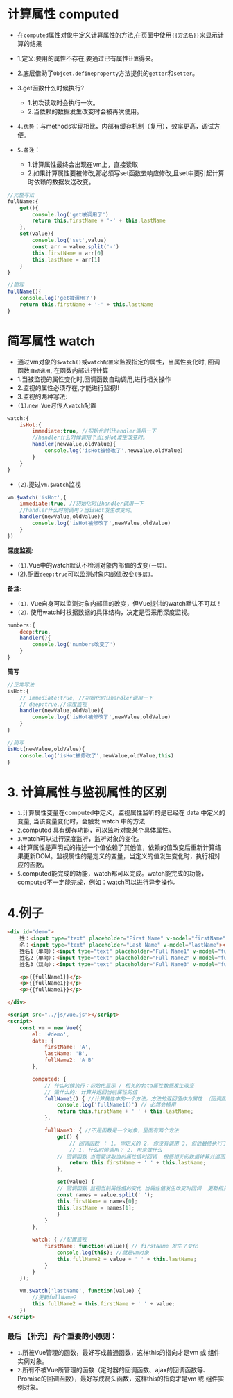 # 计算属性 computed
* 在`computed`属性对象中定义计算属性的方法,在页面中使用`{{方法名}}`来显示计算的结果

* 1.定义:要用的属性不存在,要通过已有属性`计算`得来。
* 2.底层借助了`Objcet.defineproperty`方法提供的`getter`和`setter`。
* 3.get函数什么时候执行?
    * 1.初次读取时会执行一次。
    * 2.当依赖的数据发生改变时会被再次使用。

* `4.优势`：与methods实现相比，内部有缓存机制（复用），效率更高，调试方便。
* `5.备注`：

    * 1.计算属性最终会出现在vm上，直接读取
    * 2.如果计算属性要被修改,那必须写set函数去响应修改,且set中要引起计算时依赖的数据发送改变。
```js
//完整写法
fullName:{
    get(){
        console.log('get被调用了')
        return this.firstName + '-' + this.lastName
    },
    set(value){
        console.log('set',value)
        const arr = value.split('-')
        this.firstName = arr[0]
        this.lastName = arr[1]
    }
}
```

```js
//简写
fullName(){
    console.log('get被调用了')
    return this.firstName + '-' + this.lastName
}
```
# 简写属性 watch
* 通过vm对象的`$watch()`或`watch配置`来监视指定的属性，当属性变化时, 回调函数`自动调用`, 在函数内部进行计算
* 1.当被监视的属性变化时,回调函数自动调用,进行相关操作
* 2.监视的属性必须存在,才能进行监视!!
* 3.监视的两种写法:
* `(1)`.`new Vue`时传入`watch`配置
```js
watch:{
    isHot:{
        immediate:true, //初始化时让handler调用一下
        //handler什么时候调用？当isHot发生改变时。
        handler(newValue,oldValue){
            console.log('isHot被修改了',newValue,oldValue)
        }
    }
}
```
* `(2)`.提过`vm.$watch`监视
```js
vm.$watch('isHot',{
    immediate:true, //初始化时让handler调用一下
    //handler什么时候调用？当isHot发生改变时。
    handler(newValue,oldValue){
        console.log('isHot被修改了',newValue,oldValue)
    }
})
```
**深度监视:**
* `(1)`.Vue中的watch默认不检测对象内部值的改变`(一层)。`
* (2).配置`deep:true`可以监测对象内部值改变`(多层)。`

**备注:**
* `(1)`. Vue自身可以监测对象内部值的改变，但Vue提供的watch默认不可以！
* `(2)`. 使用watch时根据数据的具体结构，决定是否采用深度监视。
```js
numbers:{
    deep:true,
    handler(){
        console.log('numbers改变了')
    }
}
```
**简写**
```js
//正常写法
isHot:{
    // immediate:true, //初始化时让handler调用一下
    // deep:true,//深度监视
    handler(newValue,oldValue){
        console.log('isHot被修改了',newValue,oldValue)
    }
}
```
```js
//简写
isHot(newValue,oldValue){
    console.log('isHot被修改了',newValue,oldValue,this)
} 
```
# 3. 计算属性与监视属性的区别
* `1`.计算属性变量在computed中定义，监视属性监听的是已经在 data 中定义的变量, 当该变量变化时，会触发 watch 中的方法.
* `2`.computed 具有缓存功能，可以监听对象某个具体属性。
* `3`.watch可以进行深度监听，监听对象的变化。
* `4`计算属性是声明式的描述一个值依赖了其他值，依赖的值改变后重新计算结果更新DOM。监视属性的是定义的变量，当定义的值发生变化时，执行相对应的函数。
* `5`.computed能完成的功能，watch都可以完成。watch能完成的功能，computed不一定能完成，例如：watch可以进行异步操作。
# 4.例子
```html
<div id="demo">
    姓：<input type="text" placeholder="First Name" v-model="firstName"><br>
    名：<input type="text" placeholder="Last Name" v-model="lastName"><br>
    姓名1（单向）：<input type="text" placeholder="Full Name1" v-model="fullName1"><br>
    姓名2（单向）：<input type="text" placeholder="Full Name2" v-model="fullName2"><br>
    姓名3（双向）：<input type="text" placeholder="Full Name3" v-model="fullName3"><br>

    <p>{{fullName1}}</p>
    <p>{{fullName1}}</p>
    <p>{{fullName1}}</p>

</div>

<script src="../js/vue.js"></script>
<script>
    const vm = new Vue({
        el: '#demo',
        data: {
            firstName: 'A',
            lastName: 'B',
            fullName2: 'A B'
        },

        computed: {
            // 什么时候执行：初始化显示 / 相关的data属性数据发生改变
            // 做什么的: 计算并返回当前属性的值
            fullName1() { //计算属性中的一个方法，方法的返回值作为属性 （回调函数）
                console.log('fullName1()') // 必然会掉用
                return this.firstName + ' ' + this.lastName;
            },

            fullName3: { //不是函数是一个对象，里面有两个方法  
                get() {
                    // 回调函数 ： 1. 你定义的 2. 你没有调用 3. 但他最终执行了
                    // 1. 什么时候调用？ 2. 用来做什么
                // 回调函数 当需要读取当前属性值时回调  根据相关的数据计算并返回当前属性的值
                    return this.firstName + ' ' + this.lastName;
                },

                set(value) {
                // 回调函数 监视当前属性值的变化 当属性值发生改变时回调  更新相关的属性数据
                const names = value.split(' ');
                this.firstName = names[0];
                this.lastName = names[1];
                }
            }
        },

        watch: { //配置监视
            firstName: function(value){ // firstName 发生了变化
                console.log(this); //就是vm对象
                this.fullName2 = value + ' ' + this.lastName;
            }
        }
    });

    vm.$watch('lastName', function(value) {
        //更新fullName2
        this.fullName2 = this.firstName + ' ' + value;
    })
</script>
```
### 最后 **【补充】** 两个重要的小原则：
* `1`.所被Vue管理的函数，最好写成普通函数，这样this的指向才是vm 或 组件实例对象。
* `2`.所有不被Vue所管理的函数（定时器的回调函数、ajax的回调函数等、Promise的回调函数），最好写成箭头函数，这样this的指向才是vm 或 组件实例对象。